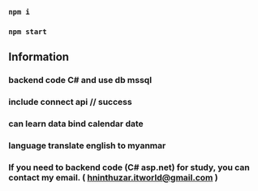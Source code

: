 
### `npm i`
### `npm start`

Information
------------
### backend code C# and use db mssql
### include connect api   // success
### can learn data bind calendar date 
### language translate english to myanmar


### If you need to backend code (C# asp.net) for study, you can contact my email. ( hninthuzar.itworld@gmail.com )
